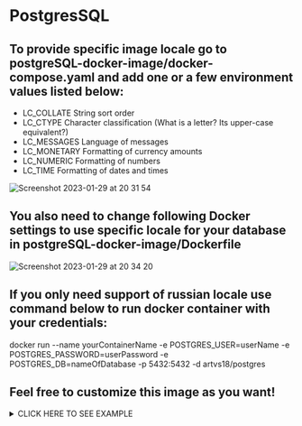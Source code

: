 # PostgresSQL

## To provide specific image locale go to postgreSQL-docker-image/docker-compose.yaml and add one or a few environment values listed below:
- LC_COLLATE 	String sort order
- LC_CTYPE 	Character classification (What is a letter? Its upper-case equivalent?)
- LC_MESSAGES 	Language of messages
- LC_MONETARY 	Formatting of currency amounts
- LC_NUMERIC 	Formatting of numbers
- LC_TIME 	Formatting of dates and times

![Screenshot 2023-01-29 at 20 31 54](https://user-images.githubusercontent.com/59523003/215344728-8345b527-5b73-4922-a805-954860d0e231.png)

## You also need to change following Docker settings to use specific locale for your database in postgreSQL-docker-image/Dockerfile
![Screenshot 2023-01-29 at 20 34 20](https://user-images.githubusercontent.com/59523003/215344858-fda84ae3-8c50-42ad-9cf0-a761eca71428.png)

## If you only need support of russian locale use command below to run docker container with your credentials:
docker run --name yourContainerName -e POSTGRES_USER=userName -e POSTGRES_PASSWORD=userPassword -e POSTGRES_DB=nameOfDatabase -p 5432:5432 -d artvs18/postgres

## Feel free to customize this image as you want!
<details><summary>CLICK HERE TO SEE EXAMPLE</summary>
<p>


## As example of how to set image to de_DE locale follow this steps:

> Clone repo

#### git clone "https://github.com/artvs18/postgreSQL-docker-image.git"

> Change locale environment settings in postgreSQL-docker-image/docker-compose.yaml
<img width="482" alt="Screenshot 2023-01-29 at 21 37 19" src="https://user-images.githubusercontent.com/59523003/215348363-ae926802-9eab-4171-8038-de7db53ac577.png">

> Change global locale environment setting in postgreSQL-docker-image/Dockerfile
<img width="675" alt="Screenshot 2023-01-29 at 21 37 48" src="https://user-images.githubusercontent.com/59523003/215348395-d1703477-b431-404f-b890-f47a2cf8364c.png">

> If you want, you also can change image name in postgreSQL-docker-image/Makefile
<img width="483" alt="Screenshot 2023-01-29 at 21 38 04" src="https://user-images.githubusercontent.com/59523003/215348403-4906152e-9c2e-4d06-8d25-fd824d3324b3.png">

> Use command below to build your image:

docker build -t artvs18/postgresss .

> Run yout custom docker image:

docker run --name yourContainerName -e POSTGRES_USER=userName -e POSTGRES_PASSWORD=userPassword -e POSTGRES_DB=nameOfDatabase -p 5432:5432 -d artvs18/postgresss
  
</p>
</details>
